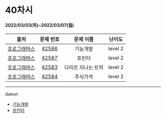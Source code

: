 # 40차시
#### 2022/03/03(목)~2022/03/07(월)

|               출처               |                   문제 번호                    |     문제 이름      | 난이도 |
| :------------------------------: | :--------------------------------------------: | :----------------: | :----: |
| [프로그래머스](https://programmers.co.kr/) | [42586](https://programmers.co.kr/learn/courses/30/lessons/42586) | 기능개발 | level 2 |
| [프로그래머스](https://programmers.co.kr/) | [42587](https://programmers.co.kr/learn/courses/30/lessons/42587) | 프린터 | level 2 |
| [프로그래머스](https://programmers.co.kr/) | [42583](https://programmers.co.kr/learn/courses/30/lessons/42583) | 다리르 지나는 트럭 | level 2 |
| [프로그래머스](https://programmers.co.kr/) | [42584](https://programmers.co.kr/learn/courses/30/lessons/42584) | 주식가격 | level 2 |

---

daeun
- [기능개발](https://hoonycode.notion.site/20bc3ce1a313439682637e28c3b4ef36)
- [프린터](https://hoonycode.notion.site/ff265d3c01a1490ba6e350671daba500)
